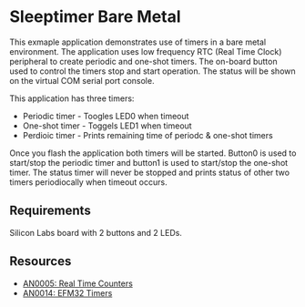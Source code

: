 # Sleeptimer Bare Metal

This exmaple application demonstrates use of timers in a bare metal environment. The application uses low frequency RTC (Real Time Clock) peripheral to create periodic and one-shot timers. The on-board button used to control the timers stop and start operation. The status will be shown on the virtual COM serial port console.

This application has three timers:

* Periodic timer - Toogles LED0 when timeout
* One-shot timer - Toggels LED1 when timeout
* Perdioic timer - Prints remaining time of periodc & one-shot timers

Once you flash the application both timers will be started. Button0 is used to start/stop the periodic timer and button1 is used to start/stop the one-shot timer. The status timer will never be stopped and prints status of other two timers periodiocally when timeout occurs.

## Requirements

Silicon Labs board with 2 buttons and 2 LEDs.

## Resources

* [AN0005: Real Time Counters](https://www.silabs.com/documents/public/application-notes/AN0005-EFM32-RTC.pdf)
* [AN0014: EFM32 Timers](https://www.silabs.com/documents/public/application-notes/AN0014.pdf)